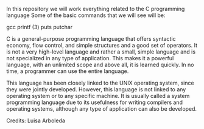 In this repository we will work everything related to the C programming language
Some of the basic commands that we will see will be:

gcc
printf (3)
puts
putchar

C is a general-purpose programming language that offers syntactic economy,
flow control, and simple structures and a good set of operators. It is not
a very high-level language and rather a small, simple language and is not
specialized in any type of application. This makes it a powerful language,
with an unlimited scope and above all, it is learned quickly.
In no time, a programmer can use the entire language.

This language has been closely linked to the UNIX operating system,
since they were jointly developed. However, this language is not
linked to any operating system or to any specific machine. It is
usually called a system programming language due to its usefulness
for writing compilers and operating systems, although any type of
application can also be developed.


Credits:
Luisa Arboleda
